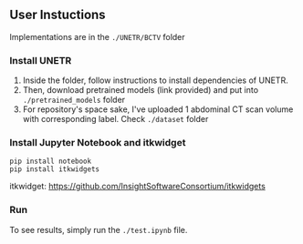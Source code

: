 ## User Instuctions

Implementations are in the ```./UNETR/BCTV``` folder


### Install UNETR

1. Inside the folder, follow instructions to install dependencies of UNETR.
2. Then, download pretrained models (link provided) and put into ```./pretrained_models``` folder
3. For repository's space sake, I've uploaded 1 abdominal CT scan volume with corresponding label. Check ```./dataset``` folder

### Install Jupyter Notebook and itkwidget
```
pip install notebook 
pip install itkwidgets
```
itkwidget: https://github.com/InsightSoftwareConsortium/itkwidgets

### Run

To see results, simply run the ```./test.ipynb``` file.

